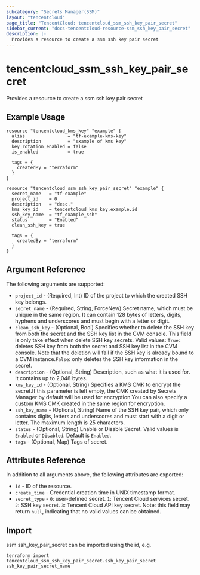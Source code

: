 ```yaml
---
subcategory: "Secrets Manager(SSM)"
layout: "tencentcloud"
page_title: "TencentCloud: tencentcloud_ssm_ssh_key_pair_secret"
sidebar_current: "docs-tencentcloud-resource-ssm_ssh_key_pair_secret"
description: |-
  Provides a resource to create a ssm ssh key pair secret
---
```


# tencentcloud_ssm_ssh_key_pair_secret

Provides a resource to create a ssm ssh key pair secret

## Example Usage

```hcl
resource "tencentcloud_kms_key" "example" {
  alias                = "tf-example-kms-key"
  description          = "example of kms key"
  key_rotation_enabled = false
  is_enabled           = true

  tags = {
    createdBy = "terraform"
  }
}

resource "tencentcloud_ssm_ssh_key_pair_secret" "example" {
  secret_name   = "tf-example"
  project_id    = 0
  description   = "desc."
  kms_key_id    = tencentcloud_kms_key.example.id
  ssh_key_name  = "tf_example_ssh"
  status        = "Enabled"
  clean_ssh_key = true

  tags = {
    createdBy = "terraform"
  }
}
```

## Argument Reference

The following arguments are supported:

* `project_id` - (Required, Int) ID of the project to which the created SSH key belongs.
* `secret_name` - (Required, String, ForceNew) Secret name, which must be unique in the same region. It can contain 128 bytes of letters, digits, hyphens and underscores and must begin with a letter or digit.
* `clean_ssh_key` - (Optional, Bool) Specifies whether to delete the SSH key from both the secret and the SSH key list in the CVM console. This field is only take effect when delete SSH key secrets. Valid values: `True`: deletes SSH key from both the secret and SSH key list in the CVM console. Note that the deletion will fail if the SSH key is already bound to a CVM instance.`False`: only deletes the SSH key information in the secret.
* `description` - (Optional, String) Description, such as what it is used for. It contains up to 2,048 bytes.
* `kms_key_id` - (Optional, String) Specifies a KMS CMK to encrypt the secret.If this parameter is left empty, the CMK created by Secrets Manager by default will be used for encryption.You can also specify a custom KMS CMK created in the same region for encryption.
* `ssh_key_name` - (Optional, String) Name of the SSH key pair, which only contains digits, letters and underscores and must start with a digit or letter. The maximum length is 25 characters.
* `status` - (Optional, String) Enable or Disable Secret. Valid values is `Enabled` or `Disabled`. Default is `Enabled`.
* `tags` - (Optional, Map) Tags of secret.

## Attributes Reference

In addition to all arguments above, the following attributes are exported:

* `id` - ID of the resource.
* `create_time` - Credential creation time in UNIX timestamp format.
* `secret_type` - `0`: user-defined secret. `1`: Tencent Cloud services secret. `2`: SSH key secret. `3`: Tencent Cloud API key secret. Note: this field may return `null`, indicating that no valid values can be obtained.



## Import

ssm ssh_key_pair_secret can be imported using the id, e.g.

```
terraform import tencentcloud_ssm_ssh_key_pair_secret.ssh_key_pair_secret ssh_key_pair_secret_name
```

